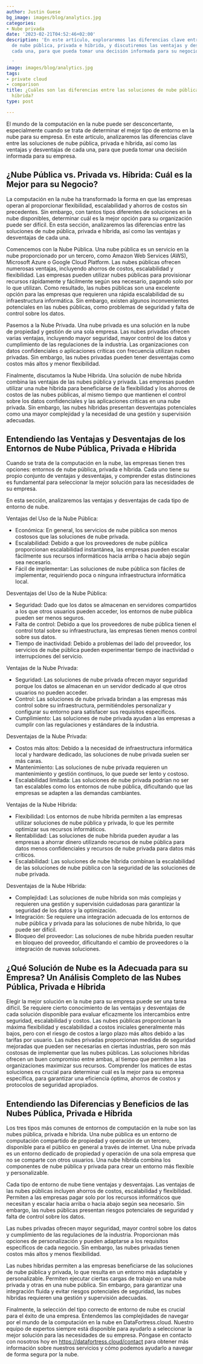 ```yaml
---
author: Justin Guese
bg_image: images/blog/analytics.jpg
categories:
- Nube privada
date: '2023-02-21T04:52:46+02:00'
description: 'En este artículo, exploraremos las diferencias clave entre las soluciones
  de nube pública, privada e híbrida, y discutiremos las ventajas y desventajas de
  cada una, para que pueda tomar una decisión informada para su negocio.

  '
image: images/blog/analytics.jpg
tags:
- private cloud
- comparison
title: ¿Cuáles son las diferencias entre las soluciones de nube pública, privada e
  híbrida?
type: post

---
```

El mundo de la computación en la nube puede ser desconcertante, especialmente cuando se trata de determinar el mejor tipo de entorno en la nube para su empresa. En este artículo, analizaremos las diferencias clave entre las soluciones de nube pública, privada e híbrida, así como las ventajas y desventajas de cada una, para que pueda tomar una decisión informada para su empresa.

## ¿Nube Pública vs. Privada vs. Híbrida: Cuál es la Mejor para su Negocio?

La computación en la nube ha transformado la forma en que las empresas operan al proporcionar flexibilidad, escalabilidad y ahorros de costos sin precedentes. Sin embargo, con tantos tipos diferentes de soluciones en la nube disponibles, determinar cuál es la mejor opción para su organización puede ser difícil. En esta sección, analizaremos las diferencias entre las soluciones de nube pública, privada e híbrida, así como las ventajas y desventajas de cada una.

Comencemos con la Nube Pública. Una nube pública es un servicio en la nube proporcionado por un tercero, como Amazon Web Services (AWS), Microsoft Azure o Google Cloud Platform. Las nubes públicas ofrecen numerosas ventajas, incluyendo ahorros de costos, escalabilidad y flexibilidad. Las empresas pueden utilizar nubes públicas para provisionar recursos rápidamente y fácilmente según sea necesario, pagando solo por lo que utilizan. Como resultado, las nubes públicas son una excelente opción para las empresas que requieren una rápida escalabilidad de su infraestructura informática. Sin embargo, existen algunos inconvenientes potenciales en las nubes públicas, como problemas de seguridad y falta de control sobre los datos.

Pasemos a la Nube Privada. Una nube privada es una solución en la nube de propiedad y gestión de una sola empresa. Las nubes privadas ofrecen varias ventajas, incluyendo mayor seguridad, mayor control de los datos y cumplimiento de las regulaciones de la industria. Las organizaciones con datos confidenciales o aplicaciones críticas con frecuencia utilizan nubes privadas. Sin embargo, las nubes privadas pueden tener desventajas como costos más altos y menor flexibilidad.

Finalmente, discutamos la Nube Híbrida. Una solución de nube híbrida combina las ventajas de las nubes pública y privada. Las empresas pueden utilizar una nube híbrida para beneficiarse de la flexibilidad y los ahorros de costos de las nubes públicas, al mismo tiempo que mantienen el control sobre los datos confidenciales y las aplicaciones críticas en una nube privada. Sin embargo, las nubes híbridas presentan desventajas potenciales como una mayor complejidad y la necesidad de una gestión y supervisión adecuadas.

## Entendiendo las Ventajas y Desventajas de los Entornos de Nube Pública, Privada e Híbrida

Cuando se trata de la computación en la nube, las empresas tienen tres opciones: entornos de nube pública, privada e híbrida. Cada uno tiene su propio conjunto de ventajas y desventajas, y comprender estas distinciones es fundamental para seleccionar la mejor solución para las necesidades de su empresa.

En esta sección, analizaremos las ventajas y desventajas de cada tipo de entorno de nube.

Ventajas del Uso de la Nube Pública:

- Económica: En general, los servicios de nube pública son menos costosos que las soluciones de nube privada.
- Escalabilidad: Debido a que los proveedores de nube pública proporcionan escalabilidad instantánea, las empresas pueden escalar fácilmente sus recursos informáticos hacia arriba o hacia abajo según sea necesario.
- Fácil de implementar: Las soluciones de nube pública son fáciles de implementar, requiriendo poca o ninguna infraestructura informática local.

Desventajas del Uso de la Nube Pública:

- Seguridad: Dado que los datos se almacenan en servidores compartidos a los que otros usuarios pueden acceder, los entornos de nube pública pueden ser menos seguros.
- Falta de control: Debido a que los proveedores de nube pública tienen el control total sobre su infraestructura, las empresas tienen menos control sobre sus datos.
- Tiempo de inactividad: Debido a problemas del lado del proveedor, los servicios de nube pública pueden experimentar tiempo de inactividad o interrupciones del servicio.


Ventajas de la Nube Privada:

- Seguridad: Las soluciones de nube privada ofrecen mayor seguridad porque los datos se almacenan en un servidor dedicado al que otros usuarios no pueden acceder.
- Control: Las soluciones de nube privada brindan a las empresas más control sobre su infraestructura, permitiéndoles personalizar y configurar su entorno para satisfacer sus requisitos específicos.
- Cumplimiento: Las soluciones de nube privada ayudan a las empresas a cumplir con las regulaciones y estándares de la industria.


Desventajas de la Nube Privada:

- Costos más altos: Debido a la necesidad de infraestructura informática local y hardware dedicado, las soluciones de nube privada suelen ser más caras.
- Mantenimiento: Las soluciones de nube privada requieren un mantenimiento y gestión continuos, lo que puede ser lento y costoso.
- Escalabilidad limitada: Las soluciones de nube privada podrían no ser tan escalables como los entornos de nube pública, dificultando que las empresas se adapten a las demandas cambiantes.


Ventajas de la Nube Híbrida:

- Flexibilidad: Los entornos de nube híbrida permiten a las empresas utilizar soluciones de nube pública y privada, lo que les permite optimizar sus recursos informáticos.
- Rentabilidad: Las soluciones de nube híbrida pueden ayudar a las empresas a ahorrar dinero utilizando recursos de nube pública para datos menos confidenciales y recursos de nube privada para datos más críticos.
- Escalabilidad: Las soluciones de nube híbrida combinan la escalabilidad de las soluciones de nube pública con la seguridad de las soluciones de nube privada.


Desventajas de la Nube Híbrida:

- Complejidad: Las soluciones de nube híbrida son más complejas y requieren una gestión y supervisión cuidadosas para garantizar la seguridad de los datos y la optimización.
- Integración: Se requiere una integración adecuada de los entornos de nube pública y privada para las soluciones de nube híbrida, lo que puede ser difícil.
- Bloqueo del proveedor: Las soluciones de nube híbrida pueden resultar en bloqueo del proveedor, dificultando el cambio de proveedores o la integración de nuevas soluciones.


## ¿Qué Solución de Nube es la Adecuada para su Empresa? Un Análisis Completo de las Nubes Pública, Privada e Híbrida

Elegir la mejor solución en la nube para su empresa puede ser una tarea difícil. Se requiere cierto conocimiento de las ventajas y desventajas de cada solución disponible para evaluar eficazmente los intercambios entre seguridad, escalabilidad y costos. Las nubes públicas proporcionan la máxima flexibilidad y escalabilidad a costos iniciales generalmente más bajos, pero con el riesgo de costos a largo plazo más altos debido a las tarifas por usuario. Las nubes privadas proporcionan medidas de seguridad mejoradas que pueden ser necesarias en ciertas industrias, pero son más costosas de implementar que las nubes públicas. Las soluciones híbridas ofrecen un buen compromiso entre ambas, al tiempo que permiten a las organizaciones maximizar sus recursos. Comprender los matices de estas soluciones es crucial para determinar cuál es la mejor para su empresa específica, para garantizar una eficiencia óptima, ahorros de costos y protocolos de seguridad apropiados.

## Entendiendo las Diferencias y Beneficios de las Nubes Pública, Privada e Híbrida

Los tres tipos más comunes de entornos de computación en la nube son las nubes pública, privada e híbrida. Una nube pública es un entorno de computación compartido de propiedad y operación de un tercero, disponible para el público en general a través de internet. Una nube privada es un entorno dedicado de propiedad y operación de una sola empresa que no se comparte con otros usuarios. Una nube híbrida combina los componentes de nube pública y privada para crear un entorno más flexible y personalizable.

Cada tipo de entorno de nube tiene ventajas y desventajas. Las ventajas de las nubes públicas incluyen ahorros de costos, escalabilidad y flexibilidad. Permiten a las empresas pagar solo por los recursos informáticos que necesitan y escalar hacia arriba o hacia abajo según sea necesario. Sin embargo, las nubes públicas presentan riesgos potenciales de seguridad y falta de control sobre los datos.

Las nubes privadas ofrecen mayor seguridad, mayor control sobre los datos y cumplimiento de las regulaciones de la industria. Proporcionan más opciones de personalización y pueden adaptarse a los requisitos específicos de cada negocio. Sin embargo, las nubes privadas tienen costos más altos y menos flexibilidad.

Las nubes híbridas permiten a las empresas beneficiarse de las soluciones de nube pública y privada, lo que resulta en un entorno más adaptable y personalizable. Permiten ejecutar ciertas cargas de trabajo en una nube privada y otras en una nube pública. Sin embargo, para garantizar una integración fluida y evitar riesgos potenciales de seguridad, las nubes híbridas requieren una gestión y supervisión adecuadas.

Finalmente, la selección del tipo correcto de entorno de nube es crucial para el éxito de una empresa. Entendemos las complejidades de navegar por el mundo de la computación en la nube en DataFortress.cloud. Nuestro equipo de expertos siempre está disponible para ayudarlo a seleccionar la mejor solución para las necesidades de su empresa. Póngase en contacto con nosotros hoy en https://datafortress.cloud/contact para obtener más información sobre nuestros servicios y cómo podemos ayudarlo a navegar de forma segura por la nube.
